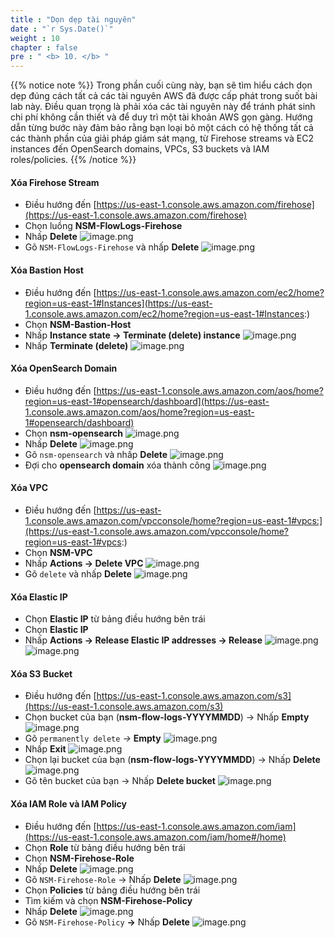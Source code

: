 ```yaml
---
title : "Dọn dẹp tài nguyên"
date : "`r Sys.Date()`"
weight : 10
chapter : false
pre : " <b> 10. </b> "
---
```


{{% notice note %}}
Trong phần cuối cùng này, bạn sẽ tìm hiểu cách dọn dẹp đúng cách tất cả các tài nguyên AWS đã được cấp phát trong suốt bài lab này. Điều quan trọng là phải xóa các tài nguyên này để tránh phát sinh chi phí không cần thiết và để duy trì một tài khoản AWS gọn gàng. Hướng dẫn từng bước này đảm bảo rằng bạn loại bỏ một cách có hệ thống tất cả các thành phần của giải pháp giám sát mạng, từ Firehose streams và EC2 instances đến OpenSearch domains, VPCs, S3 buckets và IAM roles/policies.
{{% /notice %}}

#### Xóa Firehose Stream
- Điều hướng đến [https://us-east-1.console.aws.amazon.com/firehose](https://us-east-1.console.aws.amazon.com/firehose)
- Chọn luồng **NSM-FlowLogs-Firehose**
- Nhấp **Delete**
    ![image.png](../images/10/image.png)
- Gõ `NSM-FlowLogs-Firehose` và nhấp **Delete**
    ![image.png](../images/10/image%201.png)
#### Xóa Bastion Host
- Điều hướng đến [https://us-east-1.console.aws.amazon.com/ec2/home?region=us-east-1#Instances](https://us-east-1.console.aws.amazon.com/ec2/home?region=us-east-1#Instances:)
- Chọn **NSM-Bastion-Host**
- Nhấp **Instance state → Terminate (delete) instance**
    ![image.png](../images/10/image%202.png)
- Nhấp **Terminate (delete)**
    ![image.png](../images/10/image%203.png)
#### Xóa OpenSearch Domain
- Điều hướng đến [https://us-east-1.console.aws.amazon.com/aos/home?region=us-east-1#opensearch/dashboard](https://us-east-1.console.aws.amazon.com/aos/home?region=us-east-1#opensearch/dashboard)
- Chọn **nsm-opensearch**
    ![image.png](../images/10/image%204.png)
- Nhấp **Delete**
    ![image.png](../images/10/image%205.png)
- Gõ `nsm-opensearch` và nhấp **Delete**
    ![image.png](../images/10/image%206.png)
- Đợi cho **opensearch domain** xóa thành công
    ![image.png](../images/10/image%207.png)
#### Xóa VPC
- Điều hướng đến [https://us-east-1.console.aws.amazon.com/vpcconsole/home?region=us-east-1#vpcs:](https://us-east-1.console.aws.amazon.com/vpcconsole/home?region=us-east-1#vpcs:)
- Chọn **NSM-VPC**
- Nhấp **Actions → Delete VPC**
    ![image.png](../images/10/image%208.png)
- Gõ `delete` và nhấp **Delete**
    ![image.png](../images/10/image%209.png)
#### Xóa Elastic IP
- Chọn **Elastic IP** từ bảng điều hướng bên trái
- Chọn **Elastic IP**
- Nhấp **Actions → Release Elastic IP addresses → Release**
    ![image.png](../images/10/image%2010.png)
    ![image.png](../images/10/image%2011.png)
#### Xóa S3 Bucket
- Điều hướng đến [https://us-east-1.console.aws.amazon.com/s3](https://us-east-1.console.aws.amazon.com/s3)
- Chọn bucket của bạn (**nsm-flow-logs-YYYYMMDD**) → Nhấp **Empty**
    ![image.png](../images/10/image%2012.png)
- Gõ `permanently delete` *→* **Empty**
    ![image.png](../images/10/image%2013.png)
- Nhấp **Exit**
    ![image.png](../images/10/image%2014.png)
- Chọn lại bucket của bạn (**nsm-flow-logs-YYYYMMDD**) → Nhấp **Delete**
    ![image.png](../images/10/image%2015.png)
- Gõ tên bucket của bạn → Nhấp **Delete bucket**
    ![image.png](../images/10/image%2016.png)
#### Xóa IAM Role và IAM Policy
- Điều hướng đến [https://us-east-1.console.aws.amazon.com/iam](https://us-east-1.console.aws.amazon.com/iam/home#/home)
- Chọn **Role** từ bảng điều hướng bên trái
- Chọn **NSM-Firehose-Role**
- Nhấp **Delete**
    ![image.png](../images/10/image%2017.png)
- Gõ `NSM-Firehose-Role` → Nhấp **Delete**
![image.png](../images/10/image%2018.png)
- Chọn **Policies** từ bảng điều hướng bên trái
- Tìm kiếm và chọn **NSM-Firehose-Policy**
- Nhấp **Delete**
![image.png](../images/10/image%2019.png)
- Gõ `NSM-Firehose-Policy` **→** Nhấp **Delete**
![image.png](../images/10/image%2020.png)